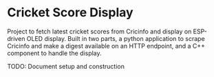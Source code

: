 # Cricket Score Display

Project to fetch latest cricket scores from Cricinfo and display on ESP-driven OLED display. Built in two parts, a python application to scrape Cricinfo and make a digest available on an HTTP endpoint, and a C++ component to handle the display.

TODO: Document setup and construction
